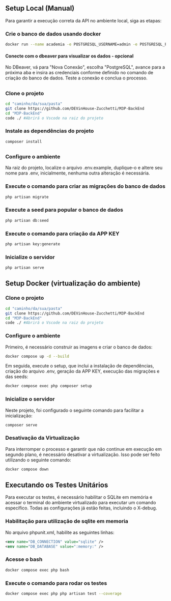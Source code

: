 ## Setup Local (Manual)

Para garantir a execução correta da API no ambiente local, siga as etapas:

### Crie o banco de dados usando docker

```bash
docker run --name academia -e POSTGRESQL_USERNAME=admin -e POSTGRESQL_PASSWORD=admin -e POSTGRESQL_DATABASE=academia_api -p 5432:5432 bitnami/postgresql
```

#### Conecte com o dbeaver para visualizar os dados - opcional

No DBeaver, vá para "Nova Conexão", escolha "PostgreSQL", avance para a próxima aba e insira as credenciais conforme definido no comando de criação do banco de dados. Teste a conexão e conclua o processo.

##

### Clone o projeto

```bash
cd "caminho/da/sua/pasta"
git clone https://github.com/DEVinHouse-Zucchetti/M3P-BackEnd
cd "M3P-BackEnd"
code ./ #Abrirá o Vscode na raiz do projeto
```

### Instale as dependências do projeto

```bash
composer install
```

##

### Configure o ambiente

Na raiz do projeto, localize o arquivo .env.example, duplique-o e altere seu nome para .env, inicialmente, nenhuma outra alteração é necessária.

### Execute o comando para criar as migrações do banco de dados

```sh
php artisan migrate
```

### Execute a seed para popular o banco de dados

```sh
php artisan db:seed
```

### Execute o comando para criação da APP KEY

```sh
php artisan key:generate
```

### Inicialize o servidor

```sh
php artisan serve
```

## Setup Docker (virtualização do ambiente)

### Clone o projeto

```bash
cd "caminho/da/sua/pasta"
git clone https://github.com/DEVinHouse-Zucchetti/M3P-BackEnd
cd "M3P-BackEnd"
code ./ #Abrirá o Vscode na raiz do projeto
```

### Configure o ambiente

Primeiro, é necessário construir as imagens e criar o banco de dados:

```sh
docker compose up -d --build
```

Em seguida, execute o setup, que inclui a instalação de dependências, criação do arquivo .env, geração da APP KEY, execução das migrações e das seeds:

```sh
docker compose exec php composer setup
```

### Inicialize o servidor

Neste projeto, foi configurado o seguinte comando para facilitar a inicialização:

```sh
composer serve
```

### Desativação da Virtualização

Para interromper o processo e garantir que não continue em execução em segundo plano, é necessário desativar a virtualização. Isso pode ser feito utilizando o seguinte comando:

```sh
docker compose down
```

## Executando os Testes Unitários

Para executar os testes, é necessário habilitar o SQLite em memória e acessar o terminal do ambiente virtualizado para executar um comando específico. Todas as configurações já estão feitas, incluindo o X-debug.

### Habilitação para utilização de sqlite em memoria

No arquivo phpunit.xml, habilite as seguintes linhas:

```xml
<env name="DB_CONNECTION" value="sqlite" />
<env name="DB_DATABASE" value=":memory:" />
```

### Acesse o bash

```sh
docker compose exec php bash
```

### Execute o comando para rodar os testes

```bash
docker compose exec php php artisan test --coverage
```
